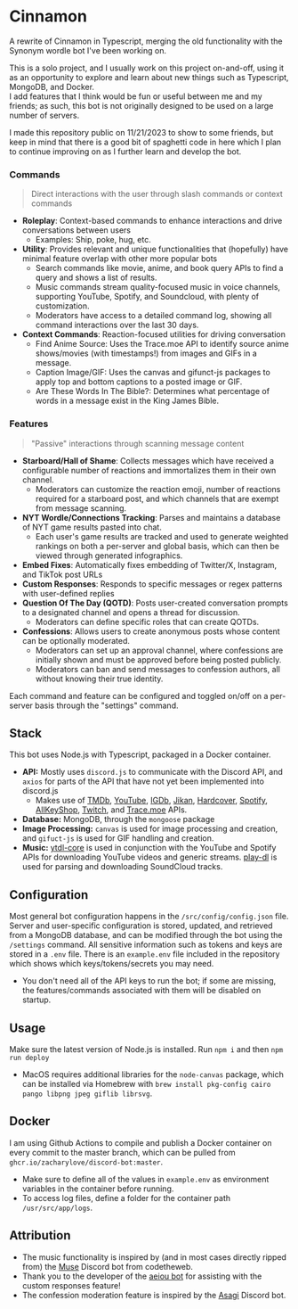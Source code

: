 # Cinnamon
A rewrite of Cinnamon in Typescript, merging the old functionality with the Synonym wordle bot I've been working on.

This is a solo project, and I usually work on this project on-and-off, using it as an opportunity to explore and learn about new things such as Typescript, MongoDB, and Docker.  
I add features that I think would be fun or useful between me and my friends; as such, this bot is not originally designed to be used on a large number of servers.   

I made this repository public on 11/21/2023 to show to some friends, but keep in mind that there is a good bit of spaghetti code in here which I plan to continue improving on as I further learn and develop the bot.

### Commands
> Direct interactions with the user through slash commands or context commands
  - **Roleplay**: Context-based commands to enhance interactions and drive conversations between users
    - Examples: Ship, poke, hug, etc.
  - **Utility**: Provides relevant and unique functionalities that (hopefully) have minimal feature overlap with other more popular bots
    - Search commands like movie, anime, and book query APIs to find a query and shows a list of results.
    - Music commands stream quality-focused music in voice channels, supporting YouTube, Spotify, and Soundcloud, with plenty of customization.
    - Moderators have access to a detailed command log, showing all command interactions over the last 30 days.
  - **Context Commands**: Reaction-focused utilities for driving conversation
    - Find Anime Source: Uses the Trace.moe API to identify source anime shows/movies (with timestamps!) from images and GIFs in a message.
    - Caption Image/GIF: Uses the canvas and gifunct-js packages to apply top and bottom captions to a posted image or GIF.
    - Are These Words In The Bible?: Determines what percentage of words in a message exist in the King James Bible.

### Features
> "Passive" interactions through scanning message content
  - **Starboard/Hall of Shame**: Collects messages which have received a configurable number of reactions and immortalizes them in their own channel.
    - Moderators can customize the reaction emoji, number of reactions required for a starboard post, and which channels that are exempt from message scanning.
  - **NYT Wordle/Connections Tracking**: Parses and maintains a database of NYT game results pasted into chat.
    - Each user's game results are tracked and used to generate weighted rankings on both a per-server and global basis, which can then be viewed through generated infographics.
  - **Embed Fixes**: Automatically fixes embedding of Twitter/X, Instagram, and TikTok post URLs
  - **Custom Responses**: Responds to specific messages or regex patterns with user-defined replies
  - **Question Of The Day (QOTD)**: Posts user-created conversation prompts to a designated channel and opens a thread for discussion.
    - Moderators can define specific roles that can create QOTDs.
  - **Confessions**: Allows users to create anonymous posts whose content can be optionally moderated.
    - Moderators can set up an approval channel, where confessions are initially shown and must be approved before being posted publicly. 
    - Moderators can ban and send messages to confession authors, all without knowing their true identity.

Each command and feature can be configured and toggled on/off on a per-server basis through the "settings" command.


## Stack
This bot uses Node.js with Typescript, packaged in a Docker container.
 - **API:** Mostly uses `discord.js` to communicate with the Discord API, and `axios` for parts of the API that have not yet been implemented into discord.js
   - Makes use of [TMDb](https://www.themoviedb.org), [YouTube](https://developers.google.com/youtube/v3), [IGDb](https://api-docs.igdb.com), [Jikan](https://jikan.moe/), [Hardcover](https://hardcover.app/), [Spotify](https://developer.spotify.com/documentation/web-api), [AllKeyShop](https://www.allkeyshop.com/blog/), [Twitch](https://dev.twitch.tv/docs/api/), and [Trace.moe](https://trace.moe/) APIs.
 - **Database:** MongoDB, through the `mongoose` package
 - **Image Processing:** `canvas` is used for image processing and creation, and `gifuct-js` is used for GIF handling and creation.
 - **Music:** [ytdl-core](https://www.npmjs.com/package/ytdl-core) is used in conjunction with the YouTube and Spotify APIs for downloading YouTube videos and generic streams. [play-dl](https://www.npmjs.com/package/play-dl) is used for parsing and downloading SoundCloud tracks.

## Configuration
Most general bot configuration happens in the `/src/config/config.json` file. Server and user-specific configuration is stored, updated, and retrieved from a MongoDB database, and can be modified through the bot using the `/settings` command.
All sensitive information such as tokens and keys are stored in a `.env` file. There is an `example.env` file included in the repository which shows which keys/tokens/secrets you may need.
 - You don't need all of the API keys to run the bot; if some are missing, the features/commands associated with them will be disabled on startup.

## Usage
Make sure the latest version of Node.js is installed.
Run `npm i` and then `npm run deploy`
 - MacOS requires additional libraries for the `node-canvas` package, which can be installed via Homebrew with `brew install pkg-config cairo pango libpng jpeg giflib librsvg`.

## Docker
I am using Github Actions to compile and publish a Docker container on every commit to the master branch, which can be pulled from `ghcr.io/zacharylove/discord-bot:master`. 
- Make sure to define all of the values in `example.env` as environment variables in the container before running.
- To access log files, define a folder for the container path `/usr/src/app/logs`.


## Attribution
- The music functionality is inspired by (and in most cases directly ripped from) the [Muse](https://github.com/codetheweb/muse) Discord bot from codetheweb.
- Thank you to the developer of the [aeiou bot](https://github.com/aeioubot/aeiouy) for assisting with the custom responses feature!
- The confession moderation feature is inspired by the [Asagi](https://docs.asagi.xyz/asagi) Discord bot.